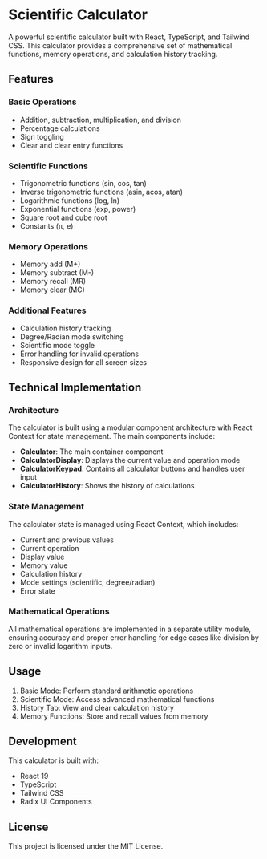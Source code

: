 # Scientific Calculator

A powerful scientific calculator built with React, TypeScript, and Tailwind CSS. This calculator provides a comprehensive set of mathematical functions, memory operations, and calculation history tracking.

## Features

### Basic Operations
- Addition, subtraction, multiplication, and division
- Percentage calculations
- Sign toggling
- Clear and clear entry functions

### Scientific Functions
- Trigonometric functions (sin, cos, tan)
- Inverse trigonometric functions (asin, acos, atan)
- Logarithmic functions (log, ln)
- Exponential functions (exp, power)
- Square root and cube root
- Constants (π, e)

### Memory Operations
- Memory add (M+)
- Memory subtract (M-)
- Memory recall (MR)
- Memory clear (MC)

### Additional Features
- Calculation history tracking
- Degree/Radian mode switching
- Scientific mode toggle
- Error handling for invalid operations
- Responsive design for all screen sizes

## Technical Implementation

### Architecture
The calculator is built using a modular component architecture with React Context for state management. The main components include:

- **Calculator**: The main container component
- **CalculatorDisplay**: Displays the current value and operation mode
- **CalculatorKeypad**: Contains all calculator buttons and handles user input
- **CalculatorHistory**: Shows the history of calculations

### State Management
The calculator state is managed using React Context, which includes:

- Current and previous values
- Current operation
- Display value
- Memory value
- Calculation history
- Mode settings (scientific, degree/radian)
- Error state

### Mathematical Operations
All mathematical operations are implemented in a separate utility module, ensuring accuracy and proper error handling for edge cases like division by zero or invalid logarithm inputs.

## Usage

1. Basic Mode: Perform standard arithmetic operations
2. Scientific Mode: Access advanced mathematical functions
3. History Tab: View and clear calculation history
4. Memory Functions: Store and recall values from memory

## Development

This calculator is built with:

- React 19
- TypeScript
- Tailwind CSS
- Radix UI Components

## License

This project is licensed under the MIT License.